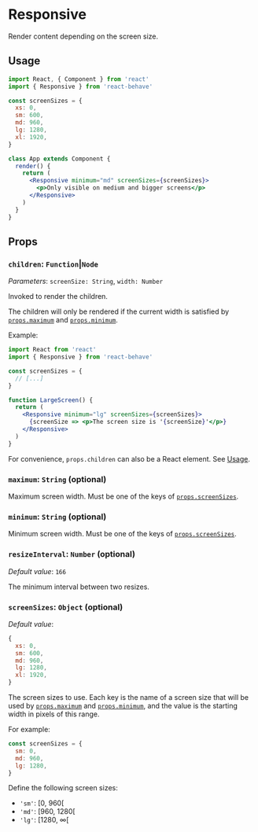 <!--
  THIS FILE WAS GENERATED!
  Don't make any changes in it, update src/components/Responsive/Responsive.js instead.
  If you still need to make changes in this file, remove this header so it won't be overridden.
-->

# Responsive

[props-minimum]: #minimum-string-optional
[props-maximum]: #maximum-string-optional
[props-screensizes]: #screensizes-object-optional

Render content depending on the screen size.

## Usage

```jsx
import React, { Component } from 'react'
import { Responsive } from 'react-behave'

const screenSizes = {
  xs: 0,
  sm: 600,
  md: 960,
  lg: 1280,
  xl: 1920,
}

class App extends Component {
  render() {
    return (
      <Responsive minimum="md" screenSizes={screenSizes}>
        <p>Only visible on medium and bigger screens</p>
      </Responsive>
    )
  }
}
```

## Props

### `children`: `Function`|`Node`

_Parameters_: `screenSize: String`, `width: Number`

Invoked to render the children.

The children will only be rendered if the current width is satisfied by [`props.maximum`][props-maximum] and [`props.minimum`][props-minimum].

Example:

```jsx
import React from 'react'
import { Responsive } from 'react-behave'

const screenSizes = {
  // [...]
}

function LargeScreen() {
  return (
    <Responsive minimum="lg" screenSizes={screenSizes}>
      {screenSize => <p>The screen size is '{screenSize}'</p>}
    </Responsive>
  )
}
```

For convenience, `props.children` can also be a React element.
See [Usage](#usage).

### `maximum`: `String` (optional)

Maximum screen width.
Must be one of the keys of [`props.screenSizes`][props-screensizes].

### `minimum`: `String` (optional)

Minimum screen width.
Must be one of the keys of [`props.screenSizes`][props-screensizes].

### `resizeInterval`: `Number` (optional)

_Default value_: `166`

The minimum interval between two resizes.

### `screenSizes`: `Object` (optional)

_Default value_:

```jsx
{
  xs: 0,
  sm: 600,
  md: 960,
  lg: 1280,
  xl: 1920,
}
```

The screen sizes to use.
Each key is the name of a screen size that will be used by [`props.maximum`][props-maximum] and [`props.minimum`][props-minimum], and the value is the starting width in pixels of this range.

For example:

```js
const screenSizes = {
  sm: 0,
  md: 960,
  lg: 1280,
}
```

Define the following screen sizes:

- `'sm'`: [0, 960[
- `'md'`: [960, 1280[
- `'lg'`: [1280, ∞[
